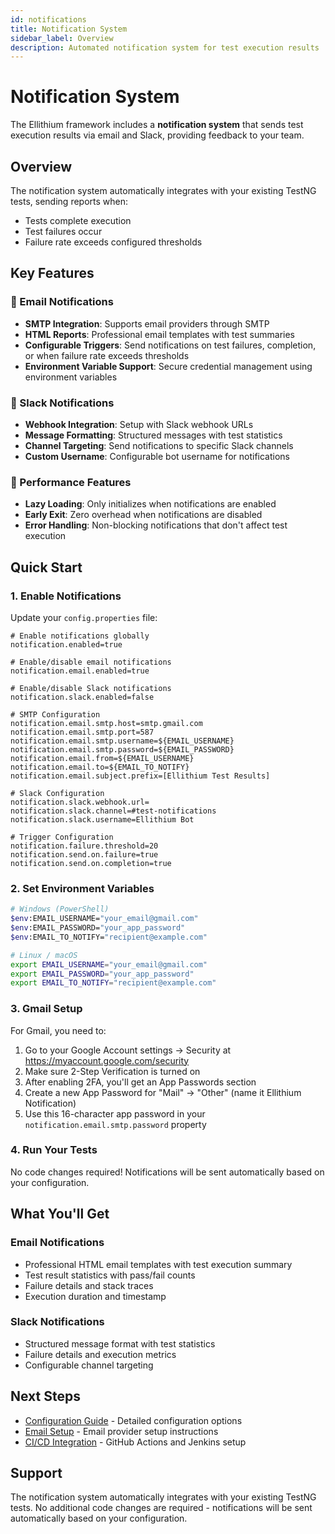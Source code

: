 ```yaml
---
id: notifications
title: Notification System
sidebar_label: Overview
description: Automated notification system for test execution results
---
```


# Notification System

The Ellithium framework includes a **notification system** that sends test execution results via email and Slack, providing feedback to your team.

## Overview

The notification system automatically integrates with your existing TestNG tests, sending reports when:
- Tests complete execution
- Test failures occur
- Failure rate exceeds configured thresholds

## Key Features

### 📧 Email Notifications
- **SMTP Integration**: Supports email providers through SMTP
- **HTML Reports**: Professional email templates with test summaries
- **Configurable Triggers**: Send notifications on test failures, completion, or when failure rate exceeds thresholds
- **Environment Variable Support**: Secure credential management using environment variables

### 💬 Slack Notifications
- **Webhook Integration**: Setup with Slack webhook URLs
- **Message Formatting**: Structured messages with test statistics
- **Channel Targeting**: Send notifications to specific Slack channels
- **Custom Username**: Configurable bot username for notifications

### 🚀 Performance Features
- **Lazy Loading**: Only initializes when notifications are enabled
- **Early Exit**: Zero overhead when notifications are disabled
- **Error Handling**: Non-blocking notifications that don't affect test execution

## Quick Start

### 1. Enable Notifications
Update your `config.properties` file:

```properties
# Enable notifications globally
notification.enabled=true

# Enable/disable email notifications
notification.email.enabled=true

# Enable/disable Slack notifications
notification.slack.enabled=false

# SMTP Configuration
notification.email.smtp.host=smtp.gmail.com
notification.email.smtp.port=587
notification.email.smtp.username=${EMAIL_USERNAME}
notification.email.smtp.password=${EMAIL_PASSWORD}
notification.email.from=${EMAIL_USERNAME}
notification.email.to=${EMAIL_TO_NOTIFY}
notification.email.subject.prefix=[Ellithium Test Results]

# Slack Configuration
notification.slack.webhook.url=
notification.slack.channel=#test-notifications
notification.slack.username=Ellithium Bot

# Trigger Configuration
notification.failure.threshold=20
notification.send.on.failure=true
notification.send.on.completion=true
```

### 2. Set Environment Variables
```bash
# Windows (PowerShell)
$env:EMAIL_USERNAME="your_email@gmail.com"
$env:EMAIL_PASSWORD="your_app_password"
$env:EMAIL_TO_NOTIFY="recipient@example.com"

# Linux / macOS
export EMAIL_USERNAME="your_email@gmail.com"
export EMAIL_PASSWORD="your_app_password"
export EMAIL_TO_NOTIFY="recipient@example.com"
```

### 3. Gmail Setup
For Gmail, you need to:
1. Go to your Google Account settings → Security at https://myaccount.google.com/security
2. Make sure 2-Step Verification is turned on
3. After enabling 2FA, you'll get an App Passwords section
4. Create a new App Password for "Mail" → "Other" (name it Ellithium Notification)
5. Use this 16-character app password in your `notification.email.smtp.password` property

### 4. Run Your Tests
No code changes required! Notifications will be sent automatically based on your configuration.

## What You'll Get

### Email Notifications
- Professional HTML email templates with test execution summary
- Test result statistics with pass/fail counts
- Failure details and stack traces
- Execution duration and timestamp

### Slack Notifications
- Structured message format with test statistics
- Failure details and execution metrics
- Configurable channel targeting

## Next Steps

- [Configuration Guide](./configuration.md) - Detailed configuration options
- [Email Setup](./email-setup.md) - Email provider setup instructions
- [CI/CD Integration](./ci-cd-integration.md) - GitHub Actions and Jenkins setup

## Support

The notification system automatically integrates with your existing TestNG tests. No additional code changes are required - notifications will be sent automatically based on your configuration.
